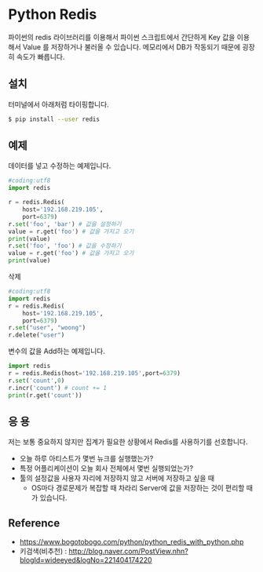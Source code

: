 # Python Redis
파이썬의 redis 라이브러리를 이용해서 파이썬 스크립트에서
간단하게 Key 값을 이용해서 Value 를 저장하거나 불러올 수 있습니다.
메모리에서 DB가 작동되기 때문에 굉장히 속도가 빠릅니다.

## 설치
터미널에서 아래처럼 타이핑합니다.

```bash
$ pip install --user redis
```

## 예제
데이터를 넣고 수정하는 예제입니다.

```python
#coding:utf8
import redis

r = redis.Redis(
    host='192.168.219.105',
    port=6379)
r.set('foo', 'bar') # 값을 설정하기
value = r.get('foo') # 값을 가지고 오기
print(value)
r.set('foo', 'foo') # 값을 수정하기
value = r.get('foo') # 값을 가지고 오기
print(value)
```

삭제
```python
#coding:utf8
import redis
r = redis.Redis(
    host='192.168.219.105',
    port=6379)
r.set("user", "woong")
r.delete("user")
```

변수의 값을 Add하는 예제입니다.
```python
import redis
r = redis.Redis(host='192.168.219.105',port=6379)
r.set('count',0)
r.incr('count') # count += 1
print(r.get('count'))
```

## 응 용
저는 보통 중요하지 않지만 집계가 필요한 상황에서 Redis를 사용하기를 선호합니다.

- 오늘 하루 아티스트가 몇번 뉴크를 실행했는가?
- 특정 어플리케이션이 오늘 회사 전체에서 몇번 실행되었는가?
- 툴의 설정값을 사용자 자리에 저장하지 않고 서버에 저장하고 싶을 때
    - OS마다 경로문제가 복잡할 때 차라리 Server에 값을 저장하는 것이 편리할 때가 있습니다.

## Reference
- https://www.bogotobogo.com/python/python_redis_with_python.php
- 키검색(비추천) : http://blog.naver.com/PostView.nhn?blogId=wideeyed&logNo=221404174220
